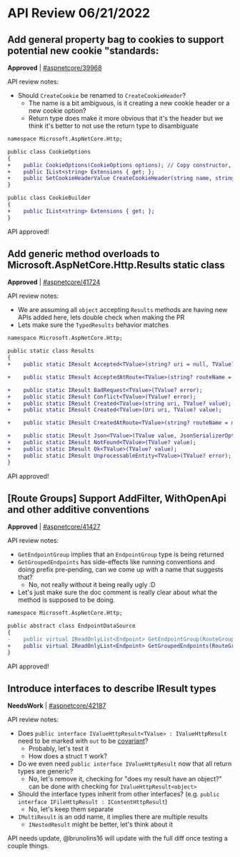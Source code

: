 # API Review 06/21/2022

## Add general property bag to cookies to support potential new cookie "standards:

**Approved** | [#aspnetcore/39968](https://github.com/dotnet/aspnetcore/issues/39968#issuecomment-1162037875)

API review notes:
- Should `CreateCookie` be renamed to `CreateCookieHeader`?
  - The name is a bit ambiguous, is it creating a new cookie header or a new cookie option?
  - Return type does make it more obvious that it's the header but we think it's better to not use the return type to disambiguate

```diff
namespace Microsoft.AspNetCore.Http;

public class CookieOptions
{
+    public CookieOptions(CookieOptions options); // Copy constructor, avoids manual copying when needing to change something.
+    public IList<string> Extensions { get; };
+    public SetCookieHeaderValue CreateCookieHeader(string name, string value); // Factory, avoids manual copying when creating the header
}

public class CookieBuilder
{
+    public IList<string> Extensions { get; };
}
```

API approved!
## Add generic method overloads to Microsoft.AspNetCore.Http.Results static class

**Approved** | [#aspnetcore/41724](https://github.com/dotnet/aspnetcore/issues/41724#issuecomment-1162050174)

API review notes:
- We are assuming all `object` accepting `Results` methods are having new APIs added here, lets double check when making the PR
- Lets make sure the `TypedResults` behavior matches

```diff
namespace Microsoft.AspNetCore.Http;

public static class Results
{
+    public static IResult Accepted<TValue>(string? uri = null, TValue? value = default);

+    public static IResult AcceptedAtRoute<TValue>(string? routeName = null, object? routeValues = null, TValue? value = default);

+    public static IResult BadRequest<TValue>(TValue? error);
+    public static IResult Conflict<TValue>(TValue? error);
+    public static IResult Created<TValue>(string uri, TValue? value);
+    public static IResult Created<TValue>(Uri uri, TValue? value);

+    public static IResult CreatedAtRoute<TValue>(string? routeName = null, object? routeValues = null, TValue? value = default);

+    public static IResult Json<TValue>(TValue value, JsonSerializerOptions? options = null, string? contentType = null, int? statusCode = null);
+    public static IResult NotFound<TValue>(TValue? value);
+    public static IResult Ok<TValue>(TValue? value);
+    public static IResult UnprocessableEntity<TValue>(TValue? error);
}
```

API approved!
## [Route Groups] Support AddFilter, WithOpenApi and other additive conventions

**Approved** | [#aspnetcore/41427](https://github.com/dotnet/aspnetcore/issues/41427#issuecomment-1162078486)

API review notes:
- `GetEndpointGroup` implies that an `EndpointGroup` type is being returned
- `GetGroupedEndpoints` has side-effects like running conventions and doing prefix pre-pending, can we come up with a name that suggests that?
  - No, not really without it being really ugly :D
- Let's just make sure the doc comment is really clear about what the method is supposed to be doing.

```diff
namespace Microsoft.AspNetCore.Http;

public abstract class EndpointDataSource
{
-    public virtual IReadOnlyList<Endpoint> GetEndpointGroup(RouteGroupContext context);
+    public virtual IReadOnlyList<Endpoint> GetGroupedEndpoints(RouteGroupContext context);
}
```

API approved!
## Introduce interfaces to describe IResult types

**NeedsWork** | [#aspnetcore/42187](https://github.com/dotnet/aspnetcore/issues/42187#issuecomment-1162128646)

API review notes:
- Does `public interface IValueHttpResult<TValue> : IValueHttpResult` need to be marked with `out` to be [covariant](https://docs.microsoft.com/dotnet/csharp/language-reference/keywords/out-generic-modifier)?
  - Probably, let's test it
  - How does a struct `T` work?
- Do we even need `public interface IValueHttpResult` now that all return types are generic?
  - No, let's remove it, checking for "does my result have an object?" can be done with checking for `IValueHttpResult<object>`
- Should the interface types inherit from other interfaces? (e.g. `public interface IFileHttpResult : IContentHttpResult`)
  - No, let's keep them separate
- `IMultiResult` is an odd name, it implies there are multiple results
  - `INestedResult` might be better, let's think about it

API needs update, @brunolins16 will update with the full diff once testing a couple things.
